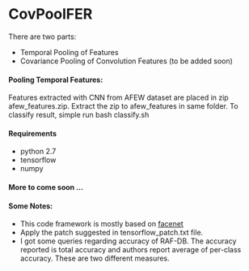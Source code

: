 # CovPoolFER

There are two parts:
* Temporal Pooling of Features
* Covariance Pooling of Convolution Features (to be added soon)

#### Pooling Temporal Features:
Features extracted with CNN from AFEW dataset are placed in zip afew_features.zip. Extract the zip to afew_features in same folder. To classify result, simple run bash classify.sh

#### Requirements
* python 2.7
* tensorflow
* numpy

#### More to come soon ...

#### Some Notes:
* This code framework is mostly based on [facenet](https://github.com/davidsandberg/facenet)
* Apply the patch suggested in tensorflow_patch.txt file.
* I got some queries regarding accuracy of RAF-DB. The accuracy reported is total accuracy and authors report average of per-class accuracy. These are two different measures.


